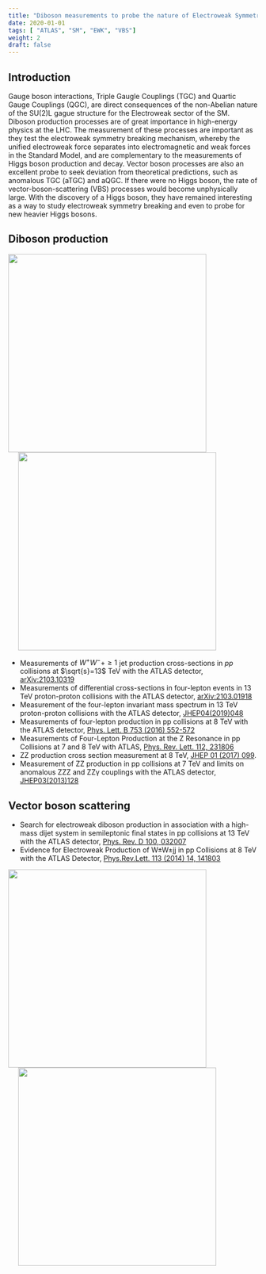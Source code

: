 ```yaml
---
title: "Diboson measurements to probe the nature of Electroweak Symmetry Breaking"
date: 2020-01-01
tags: [ "ATLAS", "SM", "EWK", "VBS"]
weight: 2
draft: false
---
```


## Introduction
Gauge boson interactions, Triple Gaugle Couplings (TGC) and Quartic Gauge Couplings (QGC), are direct consequences of the non-Abelian nature of the SU(2)L gague structure for the Electroweak sector of the SM.
Diboson production processes are of great importance in high-energy physics at the LHC.
The measurement of these processes are important as they test the electroweak symmetry breaking mechanism, whereby the unified electroweak force separates into electromagnetic and weak forces in the Standard Model, and are complementary to the measurements of Higgs boson production and decay.
Vector boson processes are also an excellent probe to seek deviation from theoretical predictions, such as anomalous TGC (aTGC) and aQGC.
If there were no Higgs boson, the rate of vector-boson-scattering (VBS) processes would become unphysically large.
With the discovery of a Higgs boson, they have remained interesting as a way to study electroweak symmetry breaking and even to probe for new heavier Higgs bosons.

## Diboson production

<a href=https://atlas.web.cern.ch/Atlas/GROUPS/PHYSICS/PAPERS/STDM-2018-30/fig_04.png>
<img style="float: left;" height=400; src="4l_STDM-2018-30_m4l.png"; style="vertical-align:middle;margin:0px 20px">
</a>
<a href=https://atlas.web.cern.ch/Atlas/GROUPS/PHYSICS/PAPERS/STDM-2018-30/fig_11b.png>
<img height=400; src="4l_STDM-2018-30_EFT.png"; style="vertical-align:middle;margin:0px 20px">
</a>


* Measurements of $W^+W^-+\ge 1$ jet production cross-sections in $pp$ collisions at $\sqrt{s}=13$ TeV with the ATLAS detector, [arXiv:2103.10319](https://arxiv.org/abs/2103.10319)
* Measurements of differential cross-sections in four-lepton events in 13 TeV proton-proton collisions with the ATLAS detector, [arXiv:2103.01918](https://arxiv.org/abs/2103.01918)
* Measurement of the four-lepton invariant mass spectrum in 13 TeV proton-proton collisions with the ATLAS detector, [JHEP04(2019)048](https://doi.org/10.1007/JHEP04(2019)048)
* Measurements of four-lepton production in pp collisions at 8 TeV with the ATLAS detector, [Phys. Lett. B 753 (2016) 552-572](https://doi.org/10.1016/j.physletb.2015.12.048)
* Measurements of Four-Lepton Production at the Z Resonance in pp Collisions at 7 and 8 TeV with ATLAS, [Phys. Rev. Lett. 112, 231806](https://doi.org/10.1103/PhysRevLett.112.231806)
* ZZ production cross section measurement at 8 TeV, [JHEP 01 (2017) 099](https://doi.org/10.1007/JHEP01(2017)099).
* Measurement of ZZ production in pp collisions at 7 TeV and limits on anomalous ZZZ and ZZγ couplings with the ATLAS detector, [JHEP03(2013)128](https://doi.org/10.1007/JHEP03(2013)128)

## Vector boson scattering

* Search for electroweak diboson production in association with a high-mass dijet system in semileptonic final states in pp collisions at 13 TeV with the ATLAS detector, [Phys. Rev. D 100, 032007](https://doi.org/10.1103/PhysRevD.100.032007)
* Evidence for Electroweak Production of W±W±jj in pp Collisions at 8 TeV with the ATLAS Detector, [Phys.Rev.Lett. 113 (2014) 14, 141803](https://doi.org/10.1103/PhysRevLett.113.141803)


<a href=https://atlas.web.cern.ch/Atlas/GROUPS/PHYSICS/PAPERS/STDM-2017-20/figaux_01.png>
<img style="float: left;" height=400; src="VBSVVsemi_STDM-2017-20_SB.png"; style="vertical-align:middle;margin:0px 20px">
</a>
<a href=https://atlas.web.cern.ch/Atlas/GROUPS/PHYSICS/PAPERS/STDM-2017-20/fig_07.png>
<img height=400; src="VBSVVsemi_STDM-2017-20_mu.png"; style="vertical-align:middle;margin:0px 20px">
</a>

